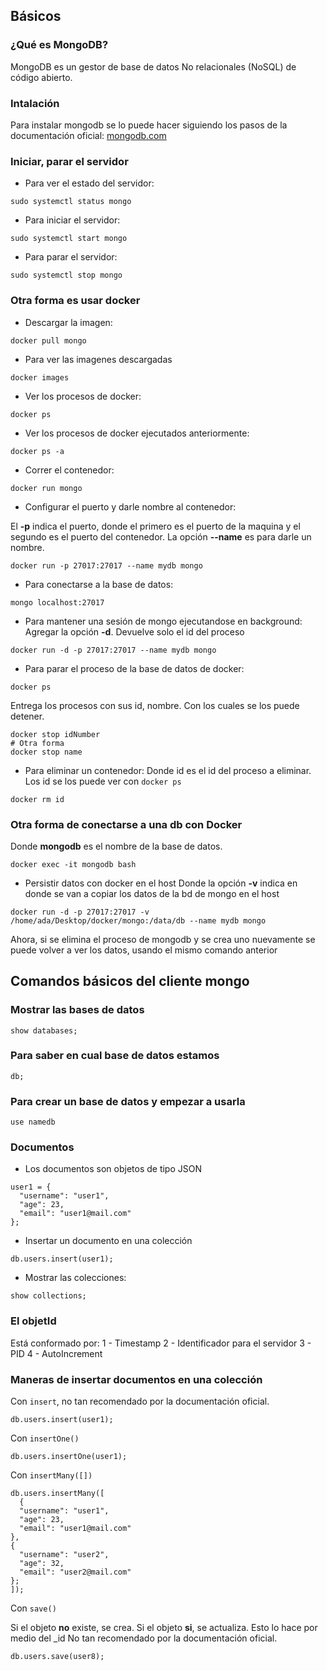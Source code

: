## Básicos

### ¿Qué es MongoDB?

MongoDB es un gestor de base de datos No relacionales (NoSQL) de código abierto.

### Intalación

Para instalar mongodb se lo puede hacer siguiendo los pasos de la documentación oficial: [mongodb.com](https://www.mongodb.com/docs/manual/tutorial/install-mongodb-on-ubuntu/)

### Iniciar, parar el servidor

- Para ver el estado del servidor:

```console
sudo systemctl status mongo
```

- Para iniciar el servidor:

```console
sudo systemctl start mongo
```

- Para parar el servidor:

```console
sudo systemctl stop mongo
```

### Otra forma es usar docker

- Descargar la imagen:

```console
docker pull mongo
```

- Para ver las imagenes descargadas

```console
docker images
```

- Ver los procesos de docker:

```console
docker ps
```

- Ver los procesos de docker ejecutados anteriormente:

```console
docker ps -a
```

- Correr el contenedor:

```console
docker run mongo
```

- Configurar el puerto y darle nombre al contenedor:

El **-p** indica el puerto, donde el primero es el puerto de la maquina y el segundo es el puerto del contenedor.
La opción **--name** es para darle un nombre.

```console
docker run -p 27017:27017 --name mydb mongo
```

- Para conectarse a la base de datos:

```console
mongo localhost:27017
```

- Para mantener una sesión de mongo ejecutandose en background:
  Agregar la opción **-d**. Devuelve solo el id del proceso

```console
docker run -d -p 27017:27017 --name mydb mongo
```

- Para parar el proceso de la base de datos de docker:

```console
docker ps
```

Entrega los procesos con sus id, nombre. Con los cuales se los puede detener.

```console
docker stop idNumber
# Otra forma
docker stop name
```

- Para eliminar un contenedor:
  Donde id es el id del proceso a eliminar. Los id se los puede ver con `docker ps`

```console
docker rm id
```

### Otra forma de conectarse a una db con Docker

Donde **mongodb** es el nombre de la base de datos.

```console
docker exec -it mongodb bash
```

- Persistir datos con docker en el host
  Donde la opción **-v** indica en donde se van a copiar los datos de la bd de mongo en el host

```console
docker run -d -p 27017:27017 -v /home/ada/Desktop/docker/mongo:/data/db --name mydb mongo

```

Ahora, si se elimina el proceso de mongodb y se crea uno nuevamente se puede volver a ver los datos, usando el mismo comando anterior

## Comandos básicos del cliente mongo

### Mostrar las bases de datos

```console
show databases;
```

### Para saber en cual base de datos estamos

```console
db;
```

### Para crear un base de datos y empezar a usarla

```console
use namedb
```

### Documentos

- Los documentos son objetos de tipo JSON

```console
user1 = {
  "username": "user1",
  "age": 23,
  "email": "user1@mail.com"
};
```

- Insertar un documento en una colección

```console
db.users.insert(user1);
```

- Mostrar las colecciones:

```console
show collections;
```

### El objetId

Está conformado por:
1 - Timestamp
2 - Identificador para el servidor
3 - PID
4 - AutoIncrement

### Maneras de insertar documentos en una colección

Con `insert`, no tan recomendado por la documentación oficial.

```console
db.users.insert(user1);
```

Con `insertOne()`

```console
db.users.insertOne(user1);
```

Con `insertMany([])`

```console
db.users.insertMany([
  {
  "username": "user1",
  "age": 23,
  "email": "user1@mail.com"
},
{
  "username": "user2",
  "age": 32,
  "email": "user2@mail.com"
};
]);
```

Con `save()`

Si el objeto **no** existe, se crea.
Si el objeto **si**, se actualiza.
Esto lo hace por medio del \_id
No tan recomendado por la documentación oficial.

```console
db.users.save(user8);
```

